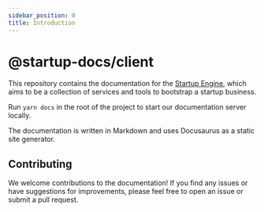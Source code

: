 ```yaml
---
sidebar_position: 0
title: Introduction
---
```


# @startup-docs/client

This repository contains the documentation for the [Startup Engine](https://github.com/orgs/startup-bootstrap-engine/repositories), which aims to be a collection of services and tools to bootstrap a startup business.

Run `yarn docs` in the root of the project to start our documentation server locally.

The documentation is written in Markdown and uses Docusaurus as a static site generator.

## Contributing

We welcome contributions to the documentation! If you find any issues or have suggestions for improvements, please feel free to open an issue or submit a pull request.
